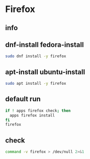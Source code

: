 # Firefox

## info

## dnf-install fedora-install
```sh
sudo dnf install -y firefox
```

## apt-install ubuntu-install
```sh
sudo apt install -y firefox
```

## default run
```sh background
if ! apps firefox check; then
  apps firefox install
fi
firefox
```

## check
```sh
command -v firefox > /dev/null 2>&1
```
